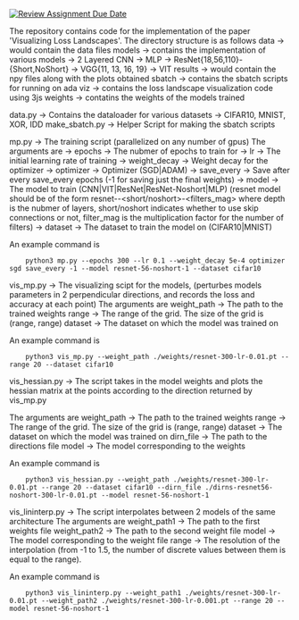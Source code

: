 [![Review Assignment Due Date](https://classroom.github.com/assets/deadline-readme-button-24ddc0f5d75046c5622901739e7c5dd533143b0c8e959d652212380cedb1ea36.svg)](https://classroom.github.com/a/Zksn1waN)


The repository contains code for the implementation of the paper 'Visualizing Loss Landscapes'.
The directory structure is as follows
data -> would contain the data files
models -> contains the implementation of various models
    -> 2 Layered CNN
    -> MLP
    -> ResNet{18,56,110}-{Short,NoShort}
    -> VGG{11, 13, 16, 19}
    -> VIT
results -> would contain the npy files along with the plots obtained
sbatch -> contains the sbatch scripts for running on ada
viz -> contains the loss landscape visualization code using 3js
weights -> contatins the weights of the models trained 

data.py -> Contains the dataloader for various datasets -> CIFAR10, MNIST, XOR, IDD
make_sbatch.py -> Helper Script for making the sbatch scripts

mp.py -> The training script (parallelized on any number of gpus)
The arguments are
    -> epochs -> The nubmer of epochs to train for
    -> lr -> The initial learning rate of training
    -> weight_decay -> Weight decay for the optimizer 
    -> optimizer -> Optimizer (SGD|ADAM)
    -> save_every -> Save after every save_every epochs (-1 for saving just the final weights)
    -> model -> The model to train (CNN|VIT|ResNet|ResNet-Noshort|MLP) (resnet model should be of the form
    resnet-<depth>-<short/noshort>-<filters_mag> where depth is the nubmer of layers, short/noshort indicates whether to use skip connections or not, filter_mag is the multiplication factor for the number of filters)
    -> dataset -> The dataset to train the model on (CIFAR10|MNIST)

An example command is
```
    python3 mp.py --epochs 300 --lr 0.1 --weight_decay 5e-4 optimizer sgd save_every -1 --model resnet-56-noshort-1 --dataset cifar10
```

vis_mp.py -> The visualizing scipt for the models, (perturbes models parameters in 2 perpendicular
directions, and records the loss and accuracy at each point)
The arguments are
    weight_path -> The path to the trained weights
    range -> The range of the grid. The size of the grid is (range, range)
    dataset -> The dataset on which the model was trained on

An example command is
```
    python3 vis_mp.py --weight_path ./weights/resnet-300-lr-0.01.pt --range 20 --dataset cifar10
```

vis_hessian.py -> The script takes in the model weights and plots the hessian matrix at the points according 
to the direction returned by vis_mp.py

The arguments are
    weight_path -> The path to the trained weights
    range -> The range of the grid. The size of the grid is (range, range)
    dataset -> The dataset on which the model was trained on
    dirn_file -> The path to the directions file
    model -> The model corresponding to the weights
    
An example command is
```
    python3 vis_hessian.py --weight_path ./weights/resnet-300-lr-0.01.pt --range 20 --dataset cifar10 --dirn_file ./dirns-resnet56-noshort-300-lr-0.01.pt --model resnet-56-noshort-1
```

vis_lininterp.py -> The script interpolates between 2 models of the same architecture
The arguments are 
    weight_path1 -> The path to the first weights file
    weight_path2 -> The path to the second weight file
    model -> The model corresponding to the weight file
    range -> The resolution of the interpolation (from -1 to 1.5, the number of discrete values between them is equal to the range).

An example command is
```
    python3 vis_lininterp.py --weight_path1 ./weights/resnet-300-lr-0.01.pt --weight_path2 ./weights/resnet-300-lr-0.001.pt --range 20 --model resnet-56-noshort-1
```